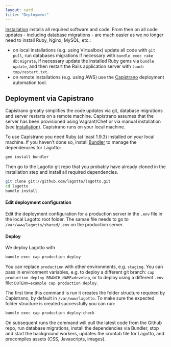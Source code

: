```yaml
---
layout: card
title: "Deployment"
---
```


[Installation](/docs/installation.md) installs all required software and code. From then on all code updates - including database migrations - are much easier as we no longer need to install Ruby, Nginx, MySQL, etc.:

* on local installations (e.g. using Virtualbox) update all code with `git pull`, run databases migrations if necessary with `bundle exec rake db:migrate`, if necessary update the installed Ruby gems via `bundle update`, and then restart the Rails application server with `touch tmp/restart.txt`.
* on remote installations (e.g. using AWS) use the [Capistrano](http://capistranorb.com) deployment automation tool.

## Deployment via Capistrano
Capistrano greatly simplifies the code updates via git, database migrations and server restarts on a remote machine. Capistrano assumes that the server has been provisioned using Vagrant/Chef or via manual installation (see [Installation](/docs/installation.md)). Capistrano runs on your local machine.

To use Capistrano you need Ruby (at least 1.9.3) installed on your local machine. If you haven't done so, install [Bundler](http://bundler.io/) to manage the dependencies for Lagotto:

```sh
gem install bundler
```

Then go to the Lagotto git repo that you probably have already cloned in the installation step and install all required dependencies.

```sh
git clone git://github.com/lagotto/lagotto.git
cd lagotto
bundle install
```

#### Edit deployment configuration
Edit the deployment configuration for a production server in the `.env` file in the local Lagotto root folder. The samae file needs to go to `/var/www/lagotto/shared/.env` on the production server.

#### Deploy
We deploy Lagotto with

```sh
bundle exec cap production deploy
```

You can replace `production` with other environments, e.g. `staging`. You can pass in environment variables, e.g. to deploy a different git branch: `cap production deploy BRANCH_NAME=develop`, or to deploy using a different `.env` file: `DOTENV=example cap production deploy`.

The first time this command is run it creates the folder structure required by Capistrano, by default in `/var/www/lagotto`. To make sure the expected folder structure is created successfully you can run:

```sh
bundle exec cap production deploy:check
```

On subsequent runs the command will pull the latest code from the Github repo, run database migrations, install the dependencies via Bundler, stop and start the background workers, updates the crontab file for Lagotto, and precompiles assets (CSS, Javascripts, images).
